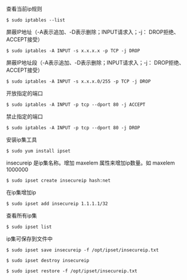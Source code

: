 
查看当前ip规则

    $ sudo iptables --list

屏蔽IP地址（-A表示追加、-D表示删除；INPUT请求入；-j： DROP拒绝、ACCEPT接受）

    $ sudo iptables -A INPUT -s x.x.x.x -p TCP -j DROP

屏蔽IP地址段（-A表示追加、-D表示删除；INPUT请求入；-j： DROP拒绝、ACCEPT接受）

    $ sudo iptables -A INPUT -s x.x.x.0/255 -p TCP -j DROP

开放指定的端口

    $ sudo iptables -A INPUT -p tcp --dport 80 -j ACCEPT

禁止指定的端口

    $ sudo iptables -A INPUT -p tcp --dport 80 -j DROP

安装ip集工具

    $ sudo yum install ipset

insecureip 是ip集名称。增加 maxelem 属性来增加ip数量。如 maxelem 1000000

    $ sudo ipset create insecureip hash:net

在ip集增加ip

    $ sudo ipset add insecureip 1.1.1.1/32

查看所有ip集

    $ sudo ipset list

ip集可保存到文件中

    $ sudo ipset save insecureip -f /opt/ipset/insecureip.txt

    $ sudo ipset destroy insecureip

    $ sudo ipset restore -f /opt/ipset/insecureip.txt


